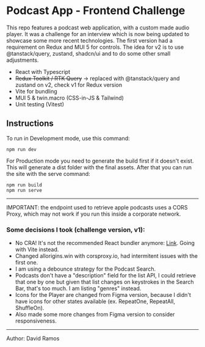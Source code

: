 # Podcast App - Frontend Challenge

This repo features a podcast web application, with a custom made audio player. It was a challenge for an interview which is now being updated to showcase some more recent technologies. The first version had a requirement on Redux and MUI 5 for controls. The idea for v2 is to use @tanstack/query, zustand, shadcn/ui and to do some other small adjustments.

- React with Typescript
- ~~Redux Toolkit / RTK Query~~ -> replaced with @tanstack/query and zustand on v2, check v1 for Redux version
- Vite for bundling
- MUI 5 & twin.macro (CSS-in-JS & Tailwind)
- Unit testing (Vitest)

## Instructions

To run in Development mode, use this command:

```
npm run dev
```

For Production mode you need to generate the build first if it doesn't exist. This will generate a dist folder with the final assets. After that you can run the site with the serve command:

```
npm run build
npm run serve
```

---

IMPORTANT: the endpoint used to retrieve apple podcasts uses a CORS Proxy, which may not work if you run this inside a corporate network.

### Some decisions I took (challenge version, v1):

- No CRA! It's not the recommended React bundler anymore: [Link](https://dev.to/ag2byte/create-react-app-is-officially-dead-h7o). Going with Vite instead.
- Changed allorigins.win with corsproxy.io, had intermitent issues with the first one.
- I am using a debounce strategy for the Podcast Search.
- Podcasts don't have a "description" field for the list API, I could retrieve that one by one but given that list changes on keystrokes in the Search Bar, that's too much. I am listing "genres" instead.
- Icons for the Player are changed from Figma version, because I didn't have icons for other states available (ex. RepeatOne, RepeatAll, ShuffleOn).
- Also made some more changes from Figma version to consider responsiveness.

---

Author: David Ramos
